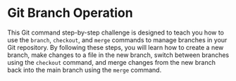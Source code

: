 # Git Branch Operation

This Git command step-by-step challenge is designed to teach you how to use the `branch`, `checkout`, and `merge` commands to manage branches in your Git repository. By following these steps, you will learn how to create a new branch, make changes to a file in the new branch, switch between branches using the `checkout` command, and merge changes from the new branch back into the main branch using the `merge` command.
